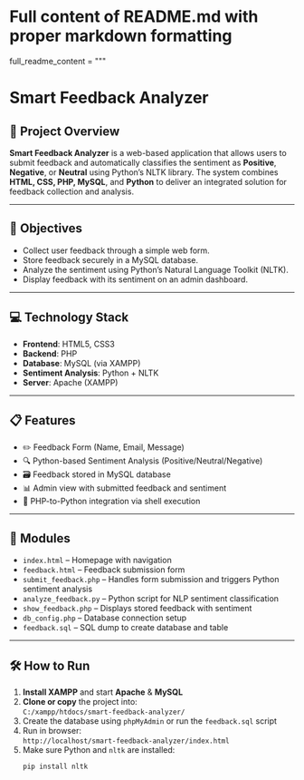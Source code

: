 # Full content of README.md with proper markdown formatting
full_readme_content = """
# Smart Feedback Analyzer

## 📘 Project Overview

**Smart Feedback Analyzer** is a web-based application that allows users to submit feedback and automatically classifies the sentiment as **Positive**, **Negative**, or **Neutral** using Python’s NLTK library. The system combines **HTML, CSS, PHP, MySQL**, and **Python** to deliver an integrated solution for feedback collection and analysis.

---

## 🎯 Objectives

- Collect user feedback through a simple web form.
- Store feedback securely in a MySQL database.
- Analyze the sentiment using Python’s Natural Language Toolkit (NLTK).
- Display feedback with its sentiment on an admin dashboard.

---

## 💻 Technology Stack

- **Frontend**: HTML5, CSS3
- **Backend**: PHP
- **Database**: MySQL (via XAMPP)
- **Sentiment Analysis**: Python + NLTK
- **Server**: Apache (XAMPP)

---

## 📋 Features

- ✏️ Feedback Form (Name, Email, Message)
- 🔍 Python-based Sentiment Analysis (Positive/Neutral/Negative)
- 🗃️ Feedback stored in MySQL database
- 📊 Admin view with submitted feedback and sentiment
- 🔗 PHP-to-Python integration via shell execution

---

## 🧱 Modules

- `index.html` – Homepage with navigation
- `feedback.html` – Feedback submission form
- `submit_feedback.php` – Handles form submission and triggers Python sentiment analysis
- `analyze_feedback.py` – Python script for NLP sentiment classification
- `show_feedback.php` – Displays stored feedback with sentiment
- `db_config.php` – Database connection setup
- `feedback.sql` – SQL dump to create database and table

---

## 🛠️ How to Run

1. **Install XAMPP** and start **Apache** & **MySQL**
2. **Clone or copy** the project into:  
   `C:/xampp/htdocs/smart-feedback-analyzer/`
3. Create the database using `phpMyAdmin` or run the `feedback.sql` script
4. Run in browser:  
   `http://localhost/smart-feedback-analyzer/index.html`
5. Make sure Python and `nltk` are installed:
   ```bash
   pip install nltk

